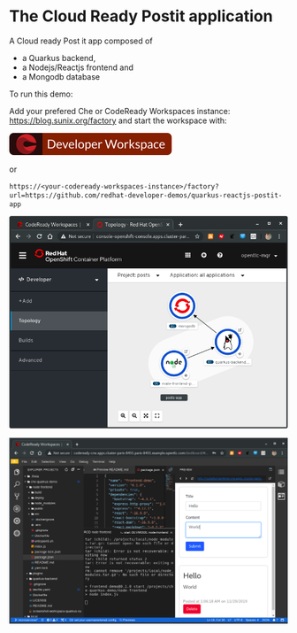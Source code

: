 # The Cloud Ready Postit application
A Cloud ready Post it app composed of
- a Quarkus backend,
- a Nodejs/Reactjs frontend and
- a Mongodb database


To run this demo:

Add your prefered Che or CodeReady Workspaces instance: https://blog.sunix.org/factory and start the workspace with:

[![Contribute](factory-contribute.svg)](https://blog.sunix.org/factory?url=https://github.com/redhat-developer-demos/quarkus-reactjs-postit-app)

or

```
https://<your-codeready-workspaces-instance>/factory?url=https://github.com/redhat-developer-demos/quarkus-reactjs-postit-app
```


![Application topology](topology.png "Application Topology")

![CodeReady Workspaces](codeready-workspaces-preview.png "CodeReady Workspaces")
